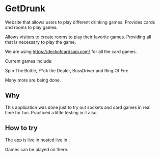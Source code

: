 # GetDrunk
Website that allows users to play different drinking games. Provides cards and rooms to play games.

Allows visitors to create rooms to play their favorite games. Providing all that is necessary to play the game.

We are using https://deckofcardsapi.com/ for all the card games.

Current games include: 

Spin The Bottle, F*ck the Dealer, BussDriver and Ring Of Fire. 

Many more are being done.

## Why

This application was done just to try out sockets and card games in real time for fun. Practiced a little testing in it also.

## How to try

The app is live in [hosted live in ](https://getdrunk-1.onrender.com/).

Games can be played on there.

